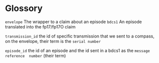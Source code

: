 # Glossory

`envelope` The wrapper to a claim about an episode
`bdcs1` An episode translated into the fp17/fp17O claim

`transmission_id` the id of specific transmission that we sent to a compass, on the envelope, their term is the `serial number`

`episode_id` the id of an episode and the id sent in a bdcs1 as the `message reference  number` (their term)

